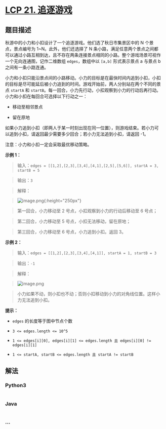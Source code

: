 # [LCP 21. 追逐游戏](https://leetcode.cn/problems/Za25hA)

## 题目描述

<!-- 这里写题目描述 -->

秋游中的小力和小扣设计了一个追逐游戏。他们选了秋日市集景区中的 N 个景点，景点编号为 1~N。此外，他们还选择了 N 条小路，满足任意两个景点之间都可以通过小路互相到达，且不存在两条连接景点相同的小路。整个游戏场景可视作一个无向连通图，记作二维数组 `edges`，数组中以 `[a,b]` 形式表示景点 a 与景点 b 之间有一条小路连通。

小力和小扣只能沿景点间的小路移动。小力的目标是在最快时间内追到小扣，小扣的目标是尽可能延后被小力追到的时间。游戏开始前，两人分别站在两个不同的景点 `startA` 和 `startB`。每一回合，小力先行动，小扣观察到小力的行动后再行动。小力和小扣在每回合可选择以下行动之一：

-   移动至相邻景点

-   留在原地

如果小力追到小扣（即两人于某一时刻出现在同一位置），则游戏结束。若小力可以追到小扣，请返回最少需要多少回合；若小力无法追到小扣，请返回 -1。

注意：小力和小扣一定会采取最优移动策略。

**示例 1：**

> 输入：`edges = [[1,2],[2,3],[3,4],[4,1],[2,5],[5,6]], startA = 3, startB = 5`

>

> 输出：`3`

>

> 解释：

> ![image.png](https://fastly.jsdelivr.net/gh/doocs/leetcode@main/lcp/LCP%2021.%20追逐游戏/images/1597991318-goeHHr-image.png){:height="250px"}

>

> 第一回合，小力移动至 2 号点，小扣观察到小力的行动后移动至 6 号点；

> 第二回合，小力移动至 5 号点，小扣无法移动，留在原地；

> 第三回合，小力移动至 6 号点，小力追到小扣。返回 3。

**示例 2：**

> 输入：`edges = [[1,2],[2,3],[3,4],[4,1]], startA = 1, startB = 3`

>

> 输出：`-1`

>

> 解释：

> ![image.png](https://fastly.jsdelivr.net/gh/doocs/leetcode@main/lcp/LCP%2021.%20追逐游戏/images/1597991157-QfeakF-image.png)

>

> 小力如果不动，则小扣也不动；否则小扣移动到小力的对角线位置。这样小力无法追到小扣。

**提示：**

-   `edges` 的长度等于图中节点个数

-   `3 <= edges.length <= 10^5`

-   `1 <= edges[i][0], edges[i][1] <= edges.length 且 edges[i][0] != edges[i][1]`

-   `1 <= startA, startB <= edges.length 且 startA != startB`

## 解法

<!-- 这里可写通用的实现逻辑 -->

<!-- tabs:start -->

### **Python3**

<!-- 这里可写当前语言的特殊实现逻辑 -->

```python

```

### **Java**

<!-- 这里可写当前语言的特殊实现逻辑 -->

```java

```

### **...**

```

```

<!-- tabs:end -->
